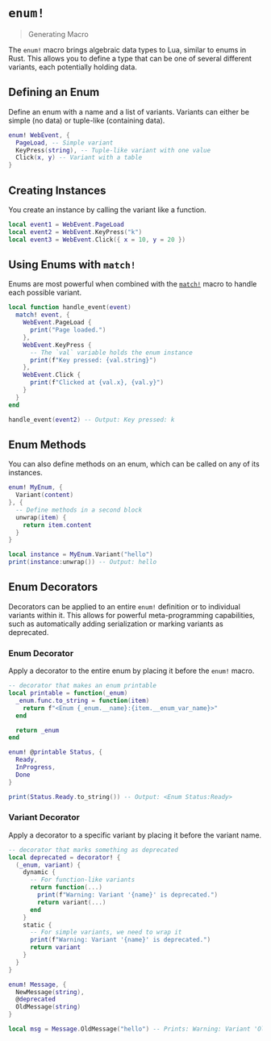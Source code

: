 # `enum!`

> Generating Macro

The `enum!` macro brings algebraic data types to Lua, similar to enums in Rust. This allows you to define a type that can be one of several different variants, each potentially holding data.

## Defining an Enum

Define an enum with a name and a list of variants. Variants can either be simple (no data) or tuple-like (containing data).

```lua
enum! WebEvent, {
  PageLoad, -- Simple variant
  KeyPress(string), -- Tuple-like variant with one value
  Click(x, y) -- Variant with a table
}
```

## Creating Instances

You create an instance by calling the variant like a function.

```lua
local event1 = WebEvent.PageLoad
local event2 = WebEvent.KeyPress("k")
local event3 = WebEvent.Click({ x = 10, y = 20 })
```

## Using Enums with `match!`

Enums are most powerful when combined with the [`match!`](../macros/match.md) macro to handle each possible variant.

```lua
local function handle_event(event)
  match! event, {
    WebEvent.PageLoad {
      print("Page loaded.")
    },
    WebEvent.KeyPress {
      -- The `val` variable holds the enum instance
      print(f"Key pressed: {val.string}")
    },
    WebEvent.Click {
      print(f"Clicked at {val.x}, {val.y}")
    }
  }
end

handle_event(event2) -- Output: Key pressed: k
```

## Enum Methods

You can also define methods on an enum, which can be called on any of its instances.

```lua
enum! MyEnum, {
  Variant(content)
}, {
  -- Define methods in a second block
  unwrap(item) {
    return item.content
  }
}

local instance = MyEnum.Variant("hello")
print(instance:unwrap()) -- Output: hello
```

## Enum Decorators

Decorators can be applied to an entire `enum!` definition or to individual variants within it. This allows for powerful meta-programming capabilities, such as automatically adding serialization or marking variants as deprecated.

### Enum Decorator

Apply a decorator to the entire enum by placing it before the `enum!` macro.

```lua
-- decorator that makes an enum printable
local printable = function(_enum)
  _enum.func.to_string = function(item)
    return f"<Enum {_enum.__name}:{item.__enum_var_name}>"
  end

  return _enum
end

enum! @printable Status, {
  Ready,
  InProgress,
  Done
}

print(Status.Ready.to_string()) -- Output: <Enum Status:Ready>
```

### Variant Decorator

Apply a decorator to a specific variant by placing it before the variant name.

```lua
-- decorator that marks something as deprecated
local deprecated = decorator! {
  (_enum, variant) {
    dynamic {
      -- For function-like variants
      return function(...)
        print(f"Warning: Variant '{name}' is deprecated.")
        return variant(...)
      end
    }
    static {
      -- For simple variants, we need to wrap it
      print(f"Warning: Variant '{name}' is deprecated.")
      return variant
    }
  }
}

enum! Message, {
  NewMessage(string),
  @deprecated
  OldMessage(string)
}

local msg = Message.OldMessage("hello") -- Prints: Warning: Variant 'OldMessage' is deprecated.
```

